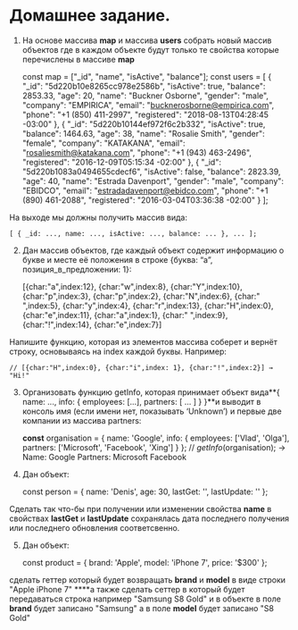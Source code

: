 # Домашнее задание.

1. На основе массива **map** и массива **users** собрать новый массив объектов где в каждом объекте будут только те свойства которые перечислены в массиве **map**

    const map = ["_id", "name", "isActive", "balance"];
    const users = [
      {
        "_id": "5d220b10e8265cc978e2586b",
        "isActive": true,
        "balance": 2853.33,
        "age": 20,
        "name": "Buckner Osborne",
        "gender": "male",
        "company": "EMPIRICA",
        "email": "bucknerosborne@empirica.com",
        "phone": "+1 (850) 411-2997",
        "registered": "2018-08-13T04:28:45 -03:00"
      },
      {
        "_id": "5d220b10144ef972f6c2b332",
        "isActive": true,
        "balance": 1464.63,
        "age": 38,
        "name": "Rosalie Smith",
        "gender": "female",
        "company": "KATAKANA",
        "email": "rosaliesmith@katakana.com",
        "phone": "+1 (943) 463-2496",
        "registered": "2016-12-09T05:15:34 -02:00"
      },
      {
        "_id": "5d220b1083a0494655cdecf6",
        "isActive": false,
        "balance": 2823.39,
        "age": 40,
        "name": "Estrada Davenport",
        "gender": "male",
        "company": "EBIDCO",
        "email": "estradadavenport@ebidco.com",
        "phone": "+1 (890) 461-2088",
        "registered": "2016-03-04T03:36:38 -02:00"
      }
    ];

На выходе мы должны получить массив вида: 

    [ { _id: ..., name: ..., isActive: ..., balance: ... }, ... ];

2. Дан массив объектов, где каждый объект содержит информацию о букве и месте её положения в строке {буква: “a”, позиция_в_предложении: 1}:

    [{char:"a",index:12}, {char:"w",index:8}, {char:"Y",index:10}, {char:"p",index:3}, {char:"p",index:2},
    {char:"N",index:6}, {char:" ",index:5}, {char:"y",index:4}, {char:"r",index:13}, {char:"H",index:0},
    {char:"e",index:11}, {char:"a",index:1}, {char:" ",index:9}, {char:"!",index:14}, {char:"e",index:7}]

Напишите функцию, которая из элементов массива соберет и вернёт строку, основываясь на index каждой буквы. Например:

    // [{char:"H",index:0}, {char:"i",index: 1}, {char:"!",index:2}] → "Hi!"

3. Организовать функцию getInfo, которая принимает объект вида**{ name: ..., info: { employees: [...], partners: [ … ] } }**и выводит в консоль имя (если имени нет, показывать ‘Unknown’) и первые две компании из массива partners:

    **const** organisation = { 
      name: 'Google', 
      info: { 
        employees: ['Vlad', 'Olga'], 
        partners: ['Microsoft', 'Facebook', 'Xing'] 
    } };
    // *getInfo*(organisation); → Name: Google Partners: Microsoft Facebook

4. Дан объект:

    const person = {
    	name: 'Denis',
    	age: 30,
    	lastGet: '',
    	lastUpdate: ''
    };

Сделать так что-бы при получении или изменении свойства **name** в свойствах **lastGet** и **lastUpdate** сохранялась дата последнего получения или последнего обновления соответсвенно. 

5. Дан объект:

    const product = {
    	brand: 'Apple',
    	model: 'iPhone 7',
    	price: '$300'
    };

сделать геттер который будет возвращать **brand** и **model** в виде строки "Apple iPhone 7" ****а также сделать сеттер в который будет передаваться строка например "Samsung S8 Gold" и в объекте в поле **brand** будет записано "Samsung" а в поле **model** будет записано "S8 Gold"